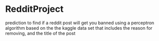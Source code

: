 # RedditProject
prediction to find if a reddit post will get you banned using a perceptron algorithm 
based on the the kaggle data set that includes the reason for removing, and the title of the post
